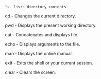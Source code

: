 
```
ls- lists directory contents.
```

cd - Changes the current directory.

pwd - Displays the present working directory.

cat - Concatenates and displays file.

echo - Displays arguments to the file.

man - Displays the online manual.

exit - Exits the shell or your current session.

clear - Clears the screen.

